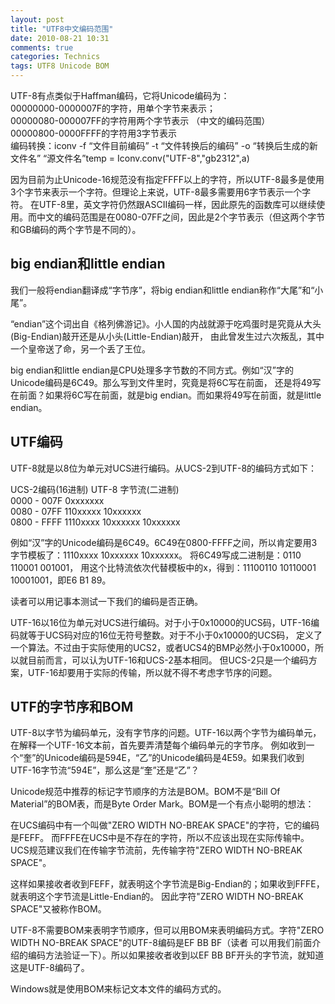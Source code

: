 ```yaml
---
layout: post
title: "UTF8中文编码范围"
date: 2010-08-21 10:31
comments: true
categories: Technics
tags: UTF8 Unicode BOM
---
```

<p>UTF-8有点类似于Haffman编码，它将Unicode编码为： </br>
00000000-0000007F的字符，用单个字节来表示； </br>
00000080-000007FF的字符用两个字节表示 （中文的编码范围） </br>
00000800-0000FFFF的字符用3字节表示</br>
编码转换：iconv -f “文件目前编码” -t “文件转换后的编码” -o “转换后生成的新文件名” “源文件名”temp = Iconv.conv("UTF-8","gb2312",a) </p>

<p>因为目前为止Unicode-16规范没有指定FFFF以上的字符，所以UTF-8最多是使用3个字节来表示一个字符。但理论上来说，UTF-8最多需要用6字节表示一个字符。 
在UTF-8里，英文字符仍然跟ASCII编码一样，因此原先的函数库可以继续使用。而中文的编码范围是在0080-07FF之间，因此是2个字节表示（但这两个字节
和GB编码的两个字节是不同的）。 </p>
<!--more-->
<h2>big endian和little endian</h2>
<p>我们一般将endian翻译成“字节序”，将big endian和little endian称作“大尾”和“小尾”。</p>

<p>“endian”这个词出自《格列佛游记》。小人国的内战就源于吃鸡蛋时是究竟从大头(Big-Endian)敲开还是从小头(Little-Endian)敲开，
由此曾发生过六次叛乱，其中一个皇帝送了命，另一个丢了王位。</p>

<p>big endian和little endian是CPU处理多字节数的不同方式。例如“汉”字的Unicode编码是6C49。那么写到文件里时，究竟是将6C写在前面，
还是将49写在前面？如果将6C写在前面，就是big endian。而如果将49写在前面，就是little endian。</p>

<h2>UTF编码</h2>
<p>UTF-8就是以8位为单元对UCS进行编码。从UCS-2到UTF-8的编码方式如下：</br>

UCS-2编码(16进制) UTF-8 字节流(二进制)</br>
0000 - 007F 0xxxxxxx</br>
0080 - 07FF 110xxxxx 10xxxxxx</br>
0800 - FFFF 1110xxxx 10xxxxxx 10xxxxxx </p>

<p>例如“汉”字的Unicode编码是6C49。6C49在0800-FFFF之间，所以肯定要用3字节模板了：1110xxxx 10xxxxxx 10xxxxxx。
将6C49写成二进制是：0110 110001 001001， 用这个比特流依次代替模板中的x，得到：11100110 10110001 10001001，即E6 B1 89。</p>

<p>读者可以用记事本测试一下我们的编码是否正确。</p>

<p>UTF-16以16位为单元对UCS进行编码。对于小于0x10000的UCS码，UTF-16编码就等于UCS码对应的16位无符号整数。对于不小于0x10000的UCS码，
定义了一个算法。不过由于实际使用的UCS2，或者UCS4的BMP必然小于0x10000，所以就目前而言，可以认为UTF-16和UCS-2基本相同。
但UCS-2只是一个编码方案，UTF-16却要用于实际的传输，所以就不得不考虑字节序的问题。</p>

<h2>UTF的字节序和BOM</h2>
<p>UTF-8以字节为编码单元，没有字节序的问题。UTF-16以两个字节为编码单元，在解释一个UTF-16文本前，首先要弄清楚每个编码单元的字节序。
例如收到一个“奎”的Unicode编码是594E，“乙”的Unicode编码是4E59。如果我们收到UTF-16字节流“594E”，那么这是“奎”还是“乙”？</p>

<p>Unicode规范中推荐的标记字节顺序的方法是BOM。BOM不是“Bill Of Material”的BOM表，而是Byte Order Mark。BOM是一个有点小聪明的想法：</br>

在UCS编码中有一个叫做"ZERO WIDTH NO-BREAK SPACE"的字符，它的编码是FEFF。
而FFFE在UCS中是不存在的字符，所以不应该出现在实际传输中。</br>
UCS规范建议我们在传输字节流前，先传输字符"ZERO WIDTH NO-BREAK SPACE"。</p>

<p>这样如果接收者收到FEFF，就表明这个字节流是Big-Endian的；如果收到FFFE，就表明这个字节流是Little-Endian的。
因此字符"ZERO WIDTH NO-BREAK SPACE"又被称作BOM。</p>

<p>UTF-8不需要BOM来表明字节顺序，但可以用BOM来表明编码方式。字符"ZERO WIDTH NO-BREAK SPACE"的UTF-8编码是EF BB BF（读者
可以用我们前面介绍的编码方法验证一下）。所以如果接收者收到以EF BB BF开头的字节流，就知道这是UTF-8编码了。</p>

<p>Windows就是使用BOM来标记文本文件的编码方式的。</p>

